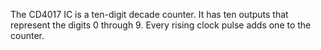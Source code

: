 The CD4017 IC is a ten-digit decade counter. It has ten outputs that represent the digits 0 through 9. Every rising clock pulse adds one to the counter.
